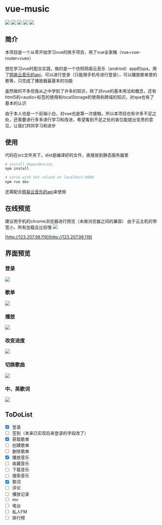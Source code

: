 # vue-music

![](https://img.shields.io/badge/vue-2.4.2-brightgreen.svg) ![](https://img.shields.io/badge/vue--router-2.7.0-green.svg) ![](https://img.shields.io/badge/vuex-2.4.0-yellowgreen.svg) ![](https://img.shields.io/badge/axios-0.16.2-yellow.svg) ![](https://img.shields.io/badge/vue--axios-2.0.2-orange.svg)

## 简介

本项目是一个从零开始学习vue的练手项目，用了vue全家桶（vue+vue-router+vuex）

想在学习vue时配合实践，做的是一个仿照网易云音乐（andriod）app的spa，用了[网易云音乐的api](https://github.com/Binaryify/NeteaseCloudMusicApi)，可以进行登录（只能用手机号进行登录），可以播放歌单里的歌等，只完成了播放器最基本的功能

虽然做的不多但我从之中学到了许多的知识，除了对vue的基本用法和概念，还有html5的\<audio\>标签的使用和localStorage的使用和跨域的知识，对spa也有了基本的认识

由于本人也是一个前端小白，对vue也是第一次接触，所以本项目也有许多不足之处，还需要进行多多进行学习和改进，希望看到不足之处的各位能提出宝贵的意见，让我们共同学习和进步

## 使用

代码在src文件夹下，dist是编译好的文件，直接放到静态服务器里

``` bash
# install dependencies
npm install

# serve with hot reload at localhost:8080
npm run dev
```
还需配合[网易云音乐的api](https://github.com/Binaryify/NeteaseCloudMusicApi)来使用

## 在线预览

建议用手机的chrome浏览器进行预览（未做浏览器之间的兼容）
由于云主机的带宽小，所有加载会比较慢
![](https://raw.githubusercontent.com/Lexokid/vue-music/master/gif/liantu.png)

[http://123.207.98.119](http://123.207.98.119)

## 界面预览

### 登录
![](https://raw.githubusercontent.com/Lexokid/vue-music/master/gif/login.gif)

### 歌单
![](https://raw.githubusercontent.com/Lexokid/vue-music/master/gif/playlist.gif)

### 播放
![](https://raw.githubusercontent.com/Lexokid/vue-music/master/gif/play.gif)

### 改变进度
![](https://raw.githubusercontent.com/Lexokid/vue-music/master/gif/select.gif)

### 切换歌曲
![](https://raw.githubusercontent.com/Lexokid/vue-music/master/gif/change.gif)

### 中、英歌词
![](https://raw.githubusercontent.com/Lexokid/vue-music/master/gif/lyric.gif)

## ToDoList

- [x] 登录
- [ ] 签到（本来已实现后来登录的字段改了）
- [x] 获取歌单
- [ ] 创建歌单
- [ ] 删除歌单
- [x] 播放音乐
- [ ] 收藏音乐
- [ ] 下载音乐
- [ ] 搜索音乐
- [x] 歌词
- [ ] 评论
- [ ] 播放记录
- [ ] mv
- [ ] 电台
- [ ] 私人FM
- [ ] 排行榜
